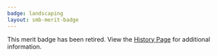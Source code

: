 ```yaml
---
badge: landscaping
layout: smb-merit-badge
---
```


This merit badge has been retired. View the [History Page](history/) for additional information.
